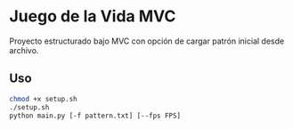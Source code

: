 # Juego de la Vida MVC

Proyecto estructurado bajo MVC con opción de cargar patrón inicial desde archivo.

## Uso

```bash
chmod +x setup.sh
./setup.sh
python main.py [-f pattern.txt] [--fps FPS]
```
